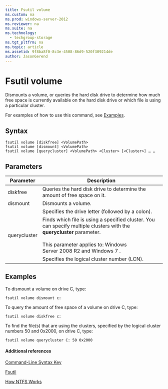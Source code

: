 ```yaml
---
title: Fsutil volume
ms.custom: na
ms.prod: windows-server-2012
ms.reviewer: na
ms.suite: na
ms.technology: 
  - techgroup-storage
ms.tgt_pltfrm: na
ms.topic: article
ms.assetid: 9f8ba8f0-8c3e-4508-86d9-520f309214de
author: JasonGerend
---
```

# Fsutil volume
Dismounts a volume, or queries the hard disk drive to determine how much free space is currently available on the hard disk drive or which file is using a particular cluster.  
  
For examples of how to use this command, see [Examples](#BKMK_examples).  
  
## Syntax  
  
```  
fsutil volume [diskfree] <VolumePath>  
fsutil volume [dismount] <VolumePath>  
fsutil volume [querycluster] <VolumePath> <Cluster> [<Cluster>] … …  
```  
  
## Parameters  
  
|Parameter|Description|  
|-------------|---------------|  
|diskfree|Queries the hard disk drive to determine the amount of free space on it.|  
|dismount|Dismounts a volume.|  
|<VolumePath>|Specifies the drive letter \(followed by a colon\).|  
|querycluster|Finds which file is using a specified cluster. You can specify multiple clusters with the **querycluster** parameter.<br /><br />This parameter applies to:  Windows Server 2008 R2  and  Windows 7 .|  
|<cluster>|Specifies the logical cluster number \(LCN\).|  
  
## <a name="BKMK_examples"></a>Examples  
To dismount a volume on drive C, type:  
  
```  
fsutil volume dismount c:  
```  
  
To query the amount of free space of a volume on drive C, type:  
  
```  
fsutil volume diskfree c:  
```  
  
To find the file\(s\) that are using the clusters, specified by the logical cluster numbers 50 and 0x2000, on drive C, type:  
  
```  
fsutil volume querycluster C: 50 0x2000  
```  
  
#### Additional references  
[Command-Line Syntax Key](Command-Line-Syntax-Key.md)  
  
[Fsutil](Fsutil.md)  
  
[How NTFS Works](http://go.microsoft.com/fwlink/?LinkId=183396)  
  

